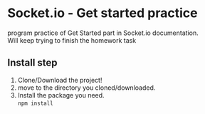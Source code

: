 # Socket.io - Get started practice
program practice of Get Started part in Socket.io documentation.  
Will keep trying to finish the homework task


## Install step

1. Clone/Download the project!  
2. move to the directory you cloned/downloaded.  
3. Install the package you need.   
``npm install``